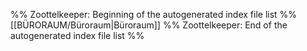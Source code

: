 %% Zoottelkeeper: Beginning of the autogenerated index file list %%
[[BÜRORAUM/Büroraum|Büroraum]]
%% Zoottelkeeper: End of the autogenerated index file list %%

